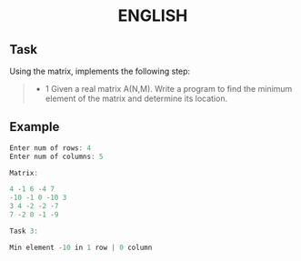 # <p align=center>**ENGLISH**</p>

## Task

Using the matrix, implements the following step:

> - 1 Given a real matrix A(N,M). Write a program to find the minimum element of the matrix and determine its location.

## Example

```cpp
Enter num of rows: 4
Enter num of columns: 5

Matrix:

4 -1 6 -4 7
-10 -1 0 -10 3
3 4 -2 -2 -7
7 -2 0 -1 -9

Task 3:

Min element -10 in 1 row | 0 column
```
